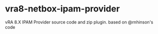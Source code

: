 # vra8-netbox-ipam-provider
vRA 8.X IPAM Provider source code and zip plugin. based on @rnhinson's code
